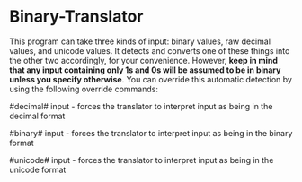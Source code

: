 # Binary-Translator
This program can take three kinds of input: binary values, raw decimal values, and unicode values. It detects and converts one of these things into the other two accordingly, for your convenience. However, <b>keep in mind that any input containing only 1s and 0s will be assumed to be in binary unless you specify otherwise</b>. You can override this automatic detection by using the following override commands:

<p>#decimal# input - forces the translator to interpret input as being in the decimal format</p>
<p>#binary# input - forces the translator to interpret input as being in the binary format</p>
<p>#unicode# input - forces the translator to interpret input as being in the unicode format</p>
